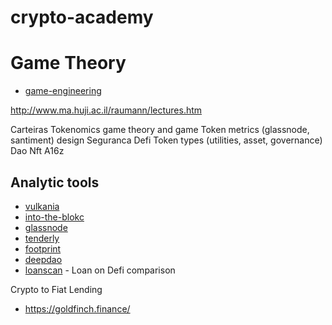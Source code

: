 # crypto-academy


# Game Theory

* [game-engineering](http://www.ma.huji.ac.il/raumann/documents/GameEngineeringEngSite.pdf)



http://www.ma.huji.ac.il/raumann/lectures.htm




Carteiras
Tokenomics game theory and game 
Token metrics (glassnode, santiment)
design
Seguranca
Defi
Token types (utilities, asset, governance)
Dao
Nft
A16z

## Analytic tools
* [vulkania](https://vulkania.io/)
* [into-the-blokc](https://www.intotheblock.com/)
* [glassnode](https://glassnode.com/)
* [tenderly](https://tenderly.co/)
* [footprint](https://www.footprint.network/)
* [deepdao](https://deepdao.io/)
* [loanscan](https://loanscan.io/) - Loan on Defi comparison



Crypto to Fiat Lending
- https://goldfinch.finance/

